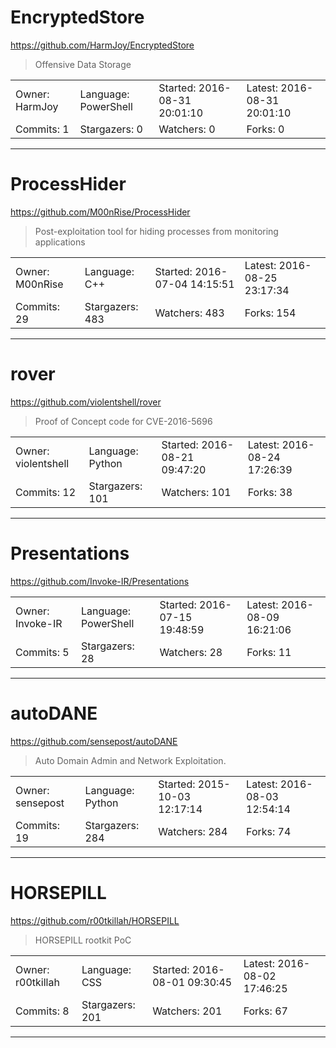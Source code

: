 # EncryptedStore

https://github.com/HarmJoy/EncryptedStore
<blockquote>
Offensive Data Storage
</blockquote>

<table>
<tr><td>Owner: HarmJoy</td>
    <td>Language: PowerShell</td>
    <td>Started: 2016-08-31 20:01:10</td>
    <td>Latest: 2016-08-31 20:01:10</td></tr>
<tr><td>Commits: 1</td>
    <td>Stargazers: 0</td>
    <td>Watchers: 0</td>
    <td>Forks: 0</td></tr>
</table>

---

# ProcessHider

https://github.com/M00nRise/ProcessHider
<blockquote>
Post-exploitation tool for hiding processes from monitoring applications
</blockquote>

<table>
<tr><td>Owner: M00nRise</td>
    <td>Language: C++</td>
    <td>Started: 2016-07-04 14:15:51</td>
    <td>Latest: 2016-08-25 23:17:34</td></tr>
<tr><td>Commits: 29</td>
    <td>Stargazers: 483</td>
    <td>Watchers: 483</td>
    <td>Forks: 154</td></tr>
</table>

---

# rover

https://github.com/violentshell/rover
<blockquote>
Proof of Concept code for CVE-2016-5696
</blockquote>

<table>
<tr><td>Owner: violentshell</td>
    <td>Language: Python</td>
    <td>Started: 2016-08-21 09:47:20</td>
    <td>Latest: 2016-08-24 17:26:39</td></tr>
<tr><td>Commits: 12</td>
    <td>Stargazers: 101</td>
    <td>Watchers: 101</td>
    <td>Forks: 38</td></tr>
</table>

---

# Presentations

https://github.com/Invoke-IR/Presentations
<blockquote>
<no description>
</blockquote>

<table>
<tr><td>Owner: Invoke-IR</td>
    <td>Language: PowerShell</td>
    <td>Started: 2016-07-15 19:48:59</td>
    <td>Latest: 2016-08-09 16:21:06</td></tr>
<tr><td>Commits: 5</td>
    <td>Stargazers: 28</td>
    <td>Watchers: 28</td>
    <td>Forks: 11</td></tr>
</table>

---

# autoDANE

https://github.com/sensepost/autoDANE
<blockquote>
Auto Domain Admin and Network Exploitation.
</blockquote>

<table>
<tr><td>Owner: sensepost</td>
    <td>Language: Python</td>
    <td>Started: 2015-10-03 12:17:14</td>
    <td>Latest: 2016-08-03 12:54:14</td></tr>
<tr><td>Commits: 19</td>
    <td>Stargazers: 284</td>
    <td>Watchers: 284</td>
    <td>Forks: 74</td></tr>
</table>

---

# HORSEPILL

https://github.com/r00tkillah/HORSEPILL
<blockquote>
HORSEPILL rootkit PoC
</blockquote>

<table>
<tr><td>Owner: r00tkillah</td>
    <td>Language: CSS</td>
    <td>Started: 2016-08-01 09:30:45</td>
    <td>Latest: 2016-08-02 17:46:25</td></tr>
<tr><td>Commits: 8</td>
    <td>Stargazers: 201</td>
    <td>Watchers: 201</td>
    <td>Forks: 67</td></tr>
</table>

---


